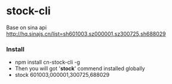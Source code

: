 # stock-cli

Base on sina api http://hq.sinajs.cn/list=sh601003,sz000001,sz300725,sh688029

### Install
- npm install cn-stock-cli -g
- Then you will got '<b>stock</b>' commend installed globally
- stock 601003,000001,300725,688029